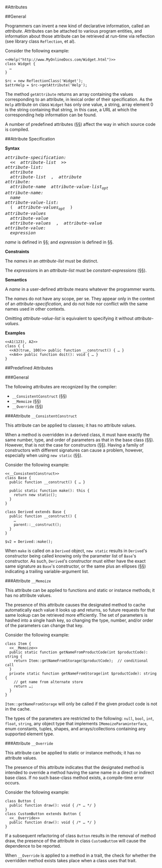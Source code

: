 #Attributes

##General

Programmers can invent a new kind of declarative information, called an *attribute*. Attributes can be attached to various program entities, and information about those attribute can be retrieved at run-time via reflection (see library class `Reflection`, et al).

Consider the following example:

```Hack
<<Help("http://www.MyOnlineDocs.com/Widget.html")>>
class Widget {
  …
}

$rc = new ReflectionClass('Widget');
$attrHelp = $rc->getAttribute('Help');
```

The method `getAttribute` returns an array containing the values corresponding to an attribute, in lexical order of their specification. As the `Help` attribute on class `Widget` has only one value, a string, array element 0 is the string containing that string, in this case, a URL at which the corresponding help information can be found.

A number of predefined attributes ([§§](21-attributes.md#predefined-attributes)) affect the way in which source code is compiled.

##Attribute Specification

**Syntax**
<pre>
<i>attribute-specification:</i>
  &lt;&lt;  <i>attribute-list</i>  &gt;&gt;
<i>attribute-list:</i>
  <i>attribute</i>
  <i>attribute-list</i>  ,  <i>attribute</i>
<i>attribute:</i>
  <i>attribute-name</i>  <i>attribute-value-list<sub>opt</sub></i>
<i>attribute-name:</i>
  <i>name</i>
<i>attribute-value-list:</i>
  (  <i>attribute-values<sub>opt</sub></i>  )
<i>attribute-values</i>
  <i>attribute-value</i>
  <i>attribute-values</i>  ,  <i>attribute-value</i>
<i>attribute-value:</i>
  <i>expression</i>
</pre>

*name* is defined in [§§](09-lexical-structure.md#names); and *expression* is defined in [§§](10-expressions.md#yield-operator).

**Constraints**

The *name*s in an *attribute-list* must be distinct.

The *expression*s in an *attribute-list* must be *constant-expressions* ([§§](10-expressions.md#constant-expressions)).

**Semantics**

A *name* in a user-defined attribute means whatever the programmer wants.

The *name*s do not have any scope, per se. They appear only in the context of an *attribute-specification*, and do not hide nor conflict with the same names used in other contexts.  

Omitting *attribute-value-list* is equivalent to specifying it without *attribute-values*.

**Examples**

```Hack
<<A1(123), A2>>
class C {
  <<A3(true, 100)>> public function __construct() { … }
  <<A4>> public function doit(): void { … }
}
```

##Predefined Attributes

###General

The following attributes are recognized by the compiler:
* `__ConsistentConstruct` ([§§](21-attributes.md#attribute-__consistentconstruct))
* `__Memoize` ([§§](21-attributes.md#attribute-__memoize))
* `__Override` ([§§](21-attributes.md#attribute-__override))

###Attribute `__ConsistentConstruct`

This attribute can be applied to classes; it has no attribute values.

When a method is overridden in a derived class, it must have exactly the same number, type, and order of parameters as that in the base class ([§§](16-classes.md#general)). However, that is not the case for constructors ([§§](16-classes.md#constructors)). Having a family of constructors with different signatures can cause a problem, however, especially when using `new static` ([§§](10-expressions.md#the-new-operator)).

Consider the following example:

```Hack
<<__ConsistentConstruct>>
class Base {
  public function __construct() { … }

  public static function make(): this {
    return new static();
  }
}

class Derived extends Base {
  public function __construct() {
    …
    parent::__construct();
  }
}

$v2 = Derived::make();
```

When `make` is called on a `Derived` object, `new static` results in `Derived`'s constructor being called knowing only the parameter list of `Base`'s constructor. As such, `Derived`'s constructor must either have the exact same signature as `Base`'s constructor, or the same plus an ellipses ([§§](15-functions.md#function-definitions)) indicating a trailing variable-argument list.

###Attribute `__Memoize`

This attribute can be applied to functions and static or instance methods; it has no attribute values.

The presence of this attribute causes the designated method to cache automatically each value it looks up and returns, so future requests for that same lookup can be retrieved more efficiently. The set of parameters is hashed into a single hash key, so changing the type, number, and/or order of the parameters can change that key.

Consider the following example:

```Hack
class Item {
  <<__Memoize>>
  public static function getNameFromProductCode(int $productCode): string {
    return Item::getNameFromStorage($productCode);  // conditional call
  }
  private static function getNameFromStorage(int $productCode): string {
    // get name from alternate store
    return …;
  }
}
```

`Item::getNameFromStorage` will only be called if the given product code is not in the cache.

The types of the parameters are restricted to the following: `null`, `bool`, `int`, `float`, `string`, any object type that implements `IMemoizeParaminterface`, enum constants, tuples, shapes, and arrays/collections containing any supported element type.

###Attribute `__Override`

This attribute can be applied to static or instance methods; it has no attribute values.

The presence of this attribute indicates that the designated method is intended to override a method having the same name in a direct or indirect base class. If no such base-class method exists, a compile-time error occurs.

Consider the following example:

```Hack
class Button {
  public function draw(): void { /* … */ }
}
class CustomButton extends Button {
  <<__Override>>
  public function draw(): void { /* … */ }
}
```

If a subsequent refactoring of class `Button` results in the removal of method draw, the presence of the attribute in class `CustomButtom` will cause the dependence to be reported.

When `__Override` is applied to a method in a trait, the check for whether the overridden method exists takes place when a class uses that trait.

